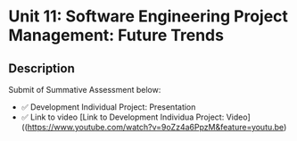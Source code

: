 # Unit 11: Software Engineering Project Management: Future Trends

## Description

Submit of Summative Assessment below:
- ✅ Development Individual Project: Presentation
- ✅ Link to video [Link to Development Individua Project: Video]((https://www.youtube.com/watch?v=9oZz4a6PpzM&feature=youtu.be)

